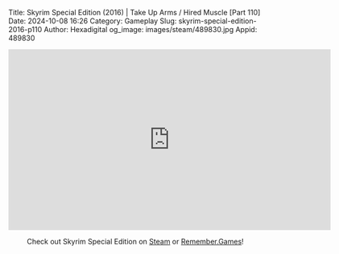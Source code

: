 Title: Skyrim Special Edition (2016) | Take Up Arms / Hired Muscle [Part 110]
Date: 2024-10-08 16:26
Category: Gameplay
Slug: skyrim-special-edition-2016-p110
Author: Hexadigital
og_image: images/steam/489830.jpg
Appid: 489830

<center><iframe src="https://www.youtube.com/embed/oj2w4Jthu78?feature=oembed" allow="accelerometer; autoplay; encrypted-media; gyroscope; picture-in-picture" width="640" height="360" frameborder="0"></iframe>

Check out Skyrim Special Edition on [Steam](https://store.steampowered.com/app/489830/?curator_clanid=34633900) or [Remember.Games](https://remember.games/game/164/the-elder-scrolls-v-skyrim-special-edition/)!</center>